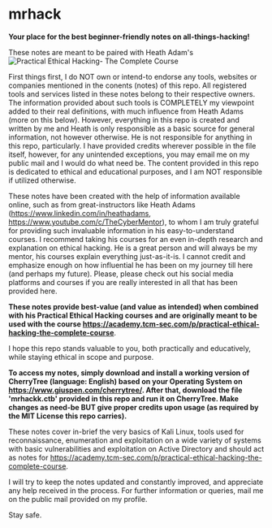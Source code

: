 # mrhack
**Your place for the best beginner-friendly notes on all-things-hacking!**

These notes are meant to be paired with Heath Adam's ![Practical Ethical Hacking- The Complete Course](https://academy.tcm-sec.com/p/practical-ethical-hacking-the-complete-course)


First things first, I do NOT own or intend-to endorse any tools, websites or companies mentioned in the conents (notes) of this repo. All registered tools and services listed in these notes belong to their respective owners. The information provided about such tools is COMPLETELY my viewpoint added to their real definitions, with much influence from Heath Adams (more on this below). However, everything in this repo is created and written by me and Heath is only responsible as a basic source for general information, not however otherwise. He is not responsible for anything in this repo, particularly. I have provided credits wherever possible in the file itself, however, for any unintended exceptions, you may email me on my public mail and I would do what need be. The content provided in this repo is dedicated to ethical and educational purposes, and I am NOT responsible if utilized otherwise.

These notes have been created with the help of information available online, such as from great-instructors like Heath Adams (https://www.linkedin.com/in/heathadams, https://www.youtube.com/c/TheCyberMentor), to whom I am truly grateful for providing such invaluable information in his easy-to-understand courses. I recommend taking his courses for an even in-depth research and explanation on ethical hacking. He is a great person and will always be my mentor, his courses explain everything just-as-it-is. I cannot credit and emphasize enough on how influential he has been on my journey till here (and perhaps my future). Please, please check out his social media platforms and courses if you are really interested in all that has been provided here.

**These notes provide best-value (and value as intended) when combined with his Practical Ethical Hacking courses and are originally meant to be used with the course https://academy.tcm-sec.com/p/practical-ethical-hacking-the-complete-course**.

I hope this repo stands valuable to you, both practically and educatively, while staying ethical in scope and purpose.

**To access my notes, simply download and install a working version of CherryTree (language: English) based on your Operating System on https://www.giuspen.com/cherrytree/.
After that, download the file 'mrhackk.ctb' provided in this repo and run it on CherryTree. Make changes as need-be BUT give proper credits upon usage (as required by the MIT License this repo carries).**

These notes cover in-brief the very basics of Kali Linux, tools used for reconnaissance, enumeration and exploitation on a wide variety of systems with basic vulnerabilities and exploitation on Active Directory and should act as notes for https://academy.tcm-sec.com/p/practical-ethical-hacking-the-complete-course. 

I will try to keep the notes updated and constantly improved, and appreciate any help received in the process. For further information or queries, mail me on the public mail provided on my profile.

Stay safe.
